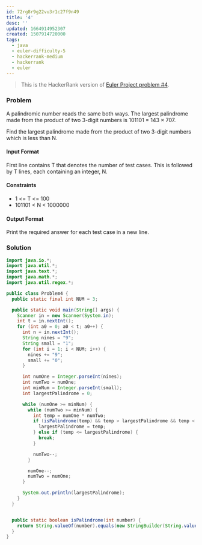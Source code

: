 ```yaml
---
id: 72rg8r9g22vu3r1c27f9n49
title: '4'
desc: ''
updated: 1664914952307
created: 1507914720000
tags:
  - java
  - euler-difficulty-5
  - hackerrank-medium
  - hackerrank
  - euler
---
```


> This is the HackerRank version of [Euler Project problem #4](https://www.hackerrank.com/contests/projecteuler/challenges/euler004/problem).

### Problem

A palindromic number reads the same both ways. The largest palindrome made from the product of two 3-digit numbers is 101101 = 143 × 707.

Find the largest palindrome made from the product of two 3-digit numbers which is less than N.

#### Input Format

First line contains T that denotes the number of test cases. This is followed by T lines, each containing an integer, N.

#### Constraints

- 1 <= T <= 100
- 101101 < N < 1000000

#### Output Format

Print the required answer for each test case in a new line.

### Solution

```java
import java.io.*;
import java.util.*;
import java.text.*;
import java.math.*;
import java.util.regex.*;

public class Problem4 {
  public static final int NUM = 3;

  public static void main(String[] args) {
    Scanner in = new Scanner(System.in);
    int t = in.nextInt();
    for (int a0 = 0; a0 < t; a0++) {
      int n = in.nextInt();
      String nines = "9";
      String small = "1";
      for (int i = 1; i < NUM; i++) {
        nines += "9";
        small += "0";
      }

      int numOne = Integer.parseInt(nines);
      int numTwo = numOne;
      int minNum = Integer.parseInt(small);
      int largestPalindrome = 0;

      while (numOne >= minNum) {
        while (numTwo >= minNum) {
          int temp = numOne * numTwo;
          if (isPalindrome(temp) && temp > largestPalindrome && temp < n) {
            largestPalindrome = temp;
          } else if (temp <= largestPalindrome) {
            break;
          }

          numTwo--;
        }

        numOne--;
        numTwo = numOne;
      }

      System.out.println(largestPalindrome);
    }
  }


  public static boolean isPalindrome(int number) {
    return String.valueOf(number).equals(new StringBuilder(String.valueOf(number)).reverse().toString());
  }
}
```
